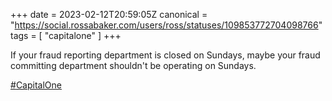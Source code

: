 +++
date = 2023-02-12T20:59:05Z
canonical = "https://social.rossabaker.com/users/ross/statuses/109853772704098766"
tags = [ "capitalone" ]
+++

<p>If your fraud reporting department is closed on Sundays, maybe your fraud committing department shouldn&#39;t be operating on Sundays.</p><p><a href="https://social.rossabaker.com/tags/CapitalOne" class="mention hashtag" rel="tag">#<span>CapitalOne</span></a></p>
